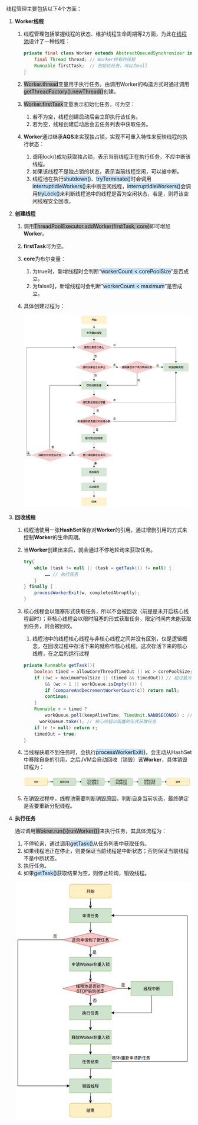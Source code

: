 线程管理主要包括以下4个方面：

1. **Worker线程**

   1. 线程管理包括掌握线程的状态、维护线程生命周期等2方面，为此在[线程池](https://tech.meituan.com/2020/04/02/java-pooling-pratice-in-meituan.html)设计了一种线程：

      ```java
      private final class Worker extends AbstractQueuedSynchronizer implements Runnable{
          final Thread thread; // Worker持有的线程
          Runnable firstTask;  // 初始化任务，可以为null
      }
      ```
      
     2. <span style=background:#b3b3b3>Worker.thread</span>变量用于执行任务。由调用Worker的构造方式时通过调用<span style=background:#b3b3b3>getThreadFactory().newThread()</span>创建。

     3. <span style=background:#b3b3b3>Worker.firstTask</span>变量表示初始化任务，可为空：

        1. 若不为空，线程创建启动后会立即执行该任务。
        2. 若为空，线程创建启动后会去任务列表中获取任务。

     4. **Worker**通过继承**AQS**来实现独占锁，实现不可重入特性来反映线程的执行状态：

        1. 调用lock()成功获取独占锁，表示当前线程正在执行任务，不应中断该线程。
        2. 如果该线程不是独占锁的状态，表示当前线程空闲，可以被中断。
        3. 线程池在执行<span style=background:#c2e2ff>shutdown()</span>、<span style=background:#c2e2ff>tryTerminate()</span>时会调用<span style=background:#c2e2ff>interruptIdleWorkers()</span>来中断空闲线程，<span style=background:#c2e2ff>interruptIdleWorkers()</span>会调用<span style=background:#c2e2ff>tryLock()</span>来判断线程池中的线程是否为空闲状态，若是，则将该空闲线程安全回收。

2. **创建线程**
   1. 调用<span style=background:#b3b3b3>ThreadPoolExecutor.addWorker(firstTask, core)</span>即可增加**Worker**。
   
   2. **firstTask**可为空。
   
   3. **core**为布尔变量：
   
      1. 为true时，新增线程时会判断“<span style=background:#c2e2ff>workerCount < corePoolSize</span>”是否成立。
      2. 为false时，新增线程时会判断“<span style=background:#c2e2ff>workerCount < maximum</span>”是否成立。
   
   4. 具体创建过程为：
   
      ![](../images/2/thread-pool-thread-apply.png)

3. **回收线程**
   
   1. 线程池使用一张**HashSet**保存对**Worker**的引用，通过增删引用的方式来控制**Worker**的生命周期。
   
   2. 当**Worker**创建出来后，就会通过不停地轮询来获取任务。
   
      ```java
      try{
          while (task != null || (task = getTask()) != null) {
              …… // 执行任务
          }
      } finally {
          processWorkerExit(w, completedAbruptly);
      }
      ```
   
   3. 核心线程会以阻塞形式获取任务，所以不会被回收（前提是未开启核心线程超时）；非核心线程会以限时阻塞的形式获取任务，限定时间内未能获取到任务，则会被回收。
   
      1. 线程池中的线程核心线程与非核心线程之间并没有区别，仅是逻辑概念，在回收过程中存活下来的就称作核心线程。这次存活下来的核心线程，在之后的运行过程
   
      ```java
      private Runnable getTask(){
          boolean timed = allowCoreThreadTimeOut || wc > corePoolSize; // 开启允许核心线程超时（空闲时不保留任何线程），或者运行线程数超过了核心线程数
          if ((wc > maximumPoolSize || (timed && timedOut)) // 超过最大线程数，或者超时了        
              && (wc > 1 || workQueue.isEmpty())) {
              if (compareAndDecrementWorkerCount(c)) return null;
              continue;
          }
          Runnable r = timed ?
              workQueue.poll(keepAliveTime, TimeUnit.NANOSECONDS) : // 非核心线程以限时阻塞的方式获取任务
          	workQueue.take(); // 核心线程以阻塞的形式获取任务
          if (r != null) return r;
          timedOut = true;
      }     
      ```
   
   4. 当线程获取不到任务时，会执行<span style=background:#c2e2ff>processWorkerExit()</span>，会主动从HashSet中移除自身的引用，之后JVM会自动回收（销毁）该**Worker**，具体销毁过程为：
   
      ![](../images/2/thread-pool-thread-destroy.png)
   
   5. 在销毁过程中，线程池需要判断销毁原因，判断自身当前状态，最终确定是否要重新分配线程。


4. **执行任务**

   通过调用<span style=background:#b3b3b3>Wokrer.run(){runWorker()}</span>来执行任务，其具体流程为：
   
   
      1. 不停轮询，通过调用<span style=background:#c2e2ff>getTask()</span>从任务列表中获取任务。
    2. 如果线程池正在停止，则要保证当前线程是中断状态；否则保证当前线程不是中断状态。
   3. 执行任务。
   4. 如果<span style=background:#c2e2ff>getTask()</span>获取结果为空，则停止轮询，销毁线程。

   ![](../images/2/thread-pool-thread-process.png)
